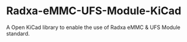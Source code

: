 # Radxa-eMMC-UFS-Module-KiCad
A Open KiCad library to enable the use of Radxa eMMC &amp; UFS Module standard. 
